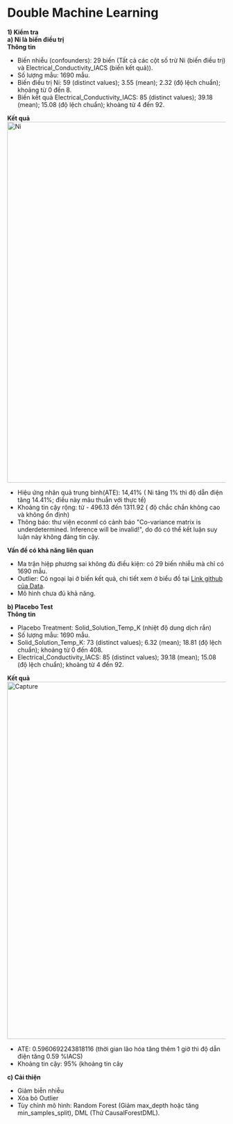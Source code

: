# Double Machine Learning                                                          
**1) Kiểm tra**                              
**a) Ni là biến điều trị**                                                           
**Thông tin**                                                                                   
+ Biến nhiễu (confounders): 29 biến (Tất cả các cột số trừ Ni (biến điều trị) và Electrical_Conductivity_IACS (biến kết quả)).                                  
+ Số lượng mẫu: 1690 mẫu.                                                                                              
+ Biến điều trị Ni: 59 (distinct values); 3.55 (mean); 2.32 (độ lệch chuẩn); khoảng từ 0 đến 8.                                              
+ Biến kết quả Electrical_Conductivity_IACS: 85 (distinct values); 39.18 (mean); 15.08 (độ lệch chuẩn); khoảng từ 4 đến 92.
                                                                                
                                 
**Kết quả**                                                  
<img width="1613" height="830" alt="Ni" src="https://github.com/user-attachments/assets/1a1e0458-9f30-4950-a14b-c342d1344fec" />
+ Hiệu ứng nhân quả trung bình(ATE): 14,41% ( Ni tăng 1% thì độ dẫn điện tăng 14.41%; điều này mâu thuẫn với thực tế)
+ Khoảng tin cậy rộng: từ - 496.13 đến 1311.92 ( độ chắc chắn không cao và không ổn định)
+ Thông báo: thư viện econml có cảnh báo "Co-variance matrix is underdetermined. Inference will be invalid!", do đó có thể kết luận suy luận này không đáng tin cậy.                                          
                                                     
**Vấn đề có khả năng liên quan**                                   
+ Ma trận hiệp phương sai không đủ điều kiện: có 29 biến nhiễu mà chỉ có 1690 mẫu.
+ Outlier: Có ngoại lại ở biến kết quả, chi tiết xem ở biểu đồ tại [Link github của Data](https://github.com/nguyendangnamphong/data).
+ Mô hình chưa đủ khả năng.
                                                                                    
 **b) Placebo Test**                                 
 **Thông tin**                                  
 + Placebo Treatment: Solid_Solution_Temp_K (nhiệt độ dung dịch rắn)
 + Số lượng mẫu: 1690 mẫu.
 + Solid_Solution_Temp_K: 73 (distinct values); 6.32 (mean); 18.81 (độ lệch chuẩn); khoảng từ 0 đến 408.
 + Electrical_Conductivity_IACS: 85 (distinct values); 39.18 (mean); 15.08 (độ lệch chuẩn); khoảng từ 4 đến 92.
                                                                                   
**Kết quả**                                                                          
<img width="1603" height="822" alt="Capture" src="https://github.com/user-attachments/assets/93ac33d1-cb19-46d4-a0a1-b80c6d626ed0" />                                                                              
+ ATE: 0.5960692243818116 (thời gian lão hóa tăng thêm 1 giờ thì độ dẫn điện tăng 0.59 %IACS)                
+ Khoảng tin cậy: 95% (khoảng tin cây

                                                    

**c) Cải thiện**
+ Giảm biễn nhiễu
+ Xóa bỏ Outlier
+ Tùy chỉnh mô hình: Random Forest (Giảm max_depth hoặc tăng min_samples_split), DML (Thử CausalForestDML). 
